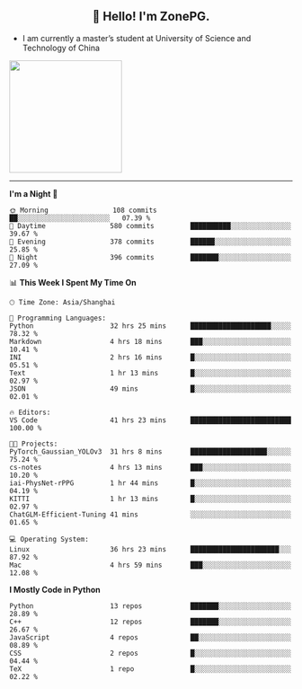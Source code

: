 <h2 align="center">👋 Hello! I'm ZonePG.</h2>

- I am currently a master’s student at University of Science and Technology of China

<img height=200 align="center" src="https://github-readme-stats.vercel.app/api?username=zonepg" />

-------

<!--START_SECTION:waka-->
**I'm a Night 🦉** 

```text
🌞 Morning                108 commits         ██░░░░░░░░░░░░░░░░░░░░░░░   07.39 % 
🌆 Daytime                580 commits         ██████████░░░░░░░░░░░░░░░   39.67 % 
🌃 Evening                378 commits         ██████░░░░░░░░░░░░░░░░░░░   25.85 % 
🌙 Night                  396 commits         ███████░░░░░░░░░░░░░░░░░░   27.09 % 
```


📊 **This Week I Spent My Time On** 

```text
🕑︎ Time Zone: Asia/Shanghai

💬 Programming Languages: 
Python                   32 hrs 25 mins      ████████████████████░░░░░   78.32 % 
Markdown                 4 hrs 18 mins       ███░░░░░░░░░░░░░░░░░░░░░░   10.41 % 
INI                      2 hrs 16 mins       █░░░░░░░░░░░░░░░░░░░░░░░░   05.51 % 
Text                     1 hr 13 mins        █░░░░░░░░░░░░░░░░░░░░░░░░   02.97 % 
JSON                     49 mins             █░░░░░░░░░░░░░░░░░░░░░░░░   02.01 % 

🔥 Editors: 
VS Code                  41 hrs 23 mins      █████████████████████████   100.00 % 

🐱‍💻 Projects: 
PyTorch_Gaussian_YOLOv3  31 hrs 8 mins       ███████████████████░░░░░░   75.24 % 
cs-notes                 4 hrs 13 mins       ███░░░░░░░░░░░░░░░░░░░░░░   10.20 % 
iai-PhysNet-rPPG         1 hr 44 mins        █░░░░░░░░░░░░░░░░░░░░░░░░   04.19 % 
KITTI                    1 hr 13 mins        █░░░░░░░░░░░░░░░░░░░░░░░░   02.97 % 
ChatGLM-Efficient-Tuning 41 mins             ░░░░░░░░░░░░░░░░░░░░░░░░░   01.65 % 

💻 Operating System: 
Linux                    36 hrs 23 mins      ██████████████████████░░░   87.92 % 
Mac                      4 hrs 59 mins       ███░░░░░░░░░░░░░░░░░░░░░░   12.08 % 
```

**I Mostly Code in Python** 

```text
Python                   13 repos            ███████░░░░░░░░░░░░░░░░░░   28.89 % 
C++                      12 repos            ███████░░░░░░░░░░░░░░░░░░   26.67 % 
JavaScript               4 repos             ██░░░░░░░░░░░░░░░░░░░░░░░   08.89 % 
CSS                      2 repos             █░░░░░░░░░░░░░░░░░░░░░░░░   04.44 % 
TeX                      1 repo              █░░░░░░░░░░░░░░░░░░░░░░░░   02.22 % 
```




<!--END_SECTION:waka-->
